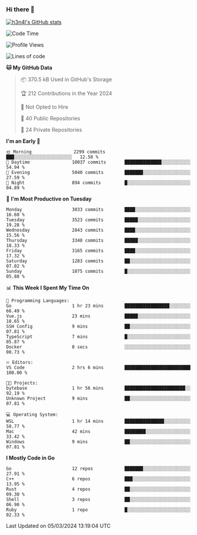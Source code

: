 ### Hi there 👋

[![h3n4l's GitHub stats](https://github-readme-stats.vercel.app/api?username=h3n4l&count_private=true&show_icons=true&theme=radical)](https://github.com/h3n4l/github-readme-stats)

<!--START_SECTION:waka-->
![Code Time](http://img.shields.io/badge/Code%20Time-1%2C843%20hrs%2039%20mins-blue)

![Profile Views](http://img.shields.io/badge/Profile%20Views-0-blue)

![Lines of code](https://img.shields.io/badge/From%20Hello%20World%20I%27ve%20Written-5.3%20million%20lines%20of%20code-blue)

**🐱 My GitHub Data** 

> 📦 370.5 kB Used in GitHub's Storage 
 > 
> 🏆 212 Contributions in the Year 2024
 > 
> 🚫 Not Opted to Hire
 > 
> 📜 40 Public Repositories 
 > 
> 🔑 24 Private Repositories 
 > 
**I'm an Early 🐤** 

```text
🌞 Morning                2299 commits        ███░░░░░░░░░░░░░░░░░░░░░░   12.58 % 
🌆 Daytime                10037 commits       ██████████████░░░░░░░░░░░   54.94 % 
🌃 Evening                5040 commits        ███████░░░░░░░░░░░░░░░░░░   27.59 % 
🌙 Night                  894 commits         █░░░░░░░░░░░░░░░░░░░░░░░░   04.89 % 
```
📅 **I'm Most Productive on Tuesday** 

```text
Monday                   3033 commits        ████░░░░░░░░░░░░░░░░░░░░░   16.60 % 
Tuesday                  3523 commits        █████░░░░░░░░░░░░░░░░░░░░   19.28 % 
Wednesday                2843 commits        ████░░░░░░░░░░░░░░░░░░░░░   15.56 % 
Thursday                 3348 commits        █████░░░░░░░░░░░░░░░░░░░░   18.33 % 
Friday                   3165 commits        ████░░░░░░░░░░░░░░░░░░░░░   17.32 % 
Saturday                 1283 commits        ██░░░░░░░░░░░░░░░░░░░░░░░   07.02 % 
Sunday                   1075 commits        █░░░░░░░░░░░░░░░░░░░░░░░░   05.88 % 
```


📊 **This Week I Spent My Time On** 

```text
💬 Programming Languages: 
Go                       1 hr 23 mins        █████████████████░░░░░░░░   66.49 % 
Vue.js                   23 mins             █████░░░░░░░░░░░░░░░░░░░░   18.65 % 
SSH Config               9 mins              ██░░░░░░░░░░░░░░░░░░░░░░░   07.81 % 
TypeScript               7 mins              █░░░░░░░░░░░░░░░░░░░░░░░░   05.87 % 
Docker                   0 secs              ░░░░░░░░░░░░░░░░░░░░░░░░░   00.73 % 

🔥 Editors: 
VS Code                  2 hrs 6 mins        █████████████████████████   100.00 % 

🐱‍💻 Projects: 
bytebase                 1 hr 56 mins        ███████████████████████░░   92.19 % 
Unknown Project          9 mins              ██░░░░░░░░░░░░░░░░░░░░░░░   07.81 % 

💻 Operating System: 
WSL                      1 hr 14 mins        ███████████████░░░░░░░░░░   58.77 % 
Mac                      42 mins             ████████░░░░░░░░░░░░░░░░░   33.42 % 
Windows                  9 mins              ██░░░░░░░░░░░░░░░░░░░░░░░   07.81 % 
```

**I Mostly Code in Go** 

```text
Go                       12 repos            ███████░░░░░░░░░░░░░░░░░░   27.91 % 
C++                      6 repos             ███░░░░░░░░░░░░░░░░░░░░░░   13.95 % 
Rust                     4 repos             ██░░░░░░░░░░░░░░░░░░░░░░░   09.30 % 
Shell                    3 repos             ██░░░░░░░░░░░░░░░░░░░░░░░   06.98 % 
Ruby                     1 repo              █░░░░░░░░░░░░░░░░░░░░░░░░   02.33 % 
```




 Last Updated on 05/03/2024 13:19:04 UTC
<!--END_SECTION:waka-->

